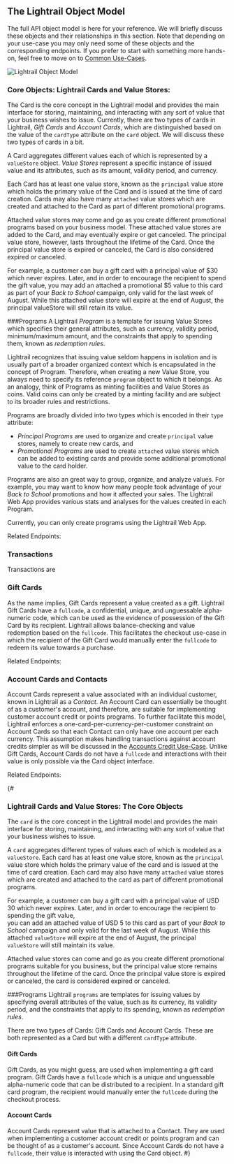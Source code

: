 <a name="object-model-anchor"></a>
## The Lightrail Object Model
The full API object model is here for your reference. We will briefly discuss these objects and their relationships in this section. Note that depending on your use-case you may only need some of these objects and the corresponding endpoints. If you prefer to start with something more hands-on, feel free to move on to [Common Use-Cases](#use-cases-anchor).   


![Lightrail Object Model](https://giftbit.github.io/Lightrail-API-Docs/assets/lightrail-objects.svg)

### Core Objects: Lightrail Cards and Value Stores: 

The Card is the core concept in the Lightrail model and provides the main interface for storing, maintaining, and interacting with any sort of value that your business wishes to issue. Currently, there are two types of cards in Lightrail, _Gift Cards_ and _Account Cards_, which are distinguished based on the value of the `cardType` attribute on the `card` object. We will discuss these two types of cards in a bit.

A Card aggregates different values each of which is represented by a `valueStore` object. _Value Stores_ represent a specific instance of issued value and its attributes, such as its amount, validity period, and currency.

Each Card has at least one value store, known as the `principal` value store which holds the primary value of the Card and is issued at the time of card creation. Cards may also have many `attached` value stores which are created and attached to the Card as part of different promotional programs. 

Attached value stores may come and go as you create different promotional programs based on your business model. These attached value stores are added to the Card, and may eventually expire or get canceled. The principal value store, however, lasts throughout the lifetime of the Card. Once the principal value store is expired or canceled, the Card is also considered expired or canceled.

For example, a customer can buy a gift card with a principal value of $30 which never expires. Later, and in order to encourage the recipient to spend the gift value,  you may add an attached a promotional $5 value to this card as part of your _Back to School_ campaign, only valid for the last week of August. While this attached value store will expire at the end of August, the principal valueStore will still retain its value.


###Programs
A Lightrail _Program_ is a template for issuing Value Stores which specifies their general attributes, such as currency, validity period, minimum/maximum amount, and the constraints that apply to spending them, known as _redemption rules_. 

Lightrail recognizes that issuing value seldom happens in isolation and is usually part of a broader organized context which is encapsulated in the concept of Program. Therefore, when creating a new Value Store, you always need to specify its reference  `program` object to which it belongs. As an analogy, think of Programs as minting facilities and Value Stores as coins. Valid coins can only be created by a minting facility and are subject to its broader rules and restrictions.

Programs are broadly divided into two types which is encoded in their `type` attribute: 

- _Principal Programs_ are used to organize and create  `principal` value stores, namely to create new cards, and
- _Promotional Programs_ are used to create `attached` value stores which can be added to existing cards and provide some additional promotional value to the card holder.

Programs are also an great way to group, organize, and analyze values. For example, you may want to know how many people took advantage of your _Back to School_ promotions and how it affected your sales. The Lightrail Web App provides various stats and analyses for the values created in each Program. 

Currently, you can only create programs using the Lightrail Web App.

Related Endpoints:

### Transactions

Transactions are 

### Gift Cards 

As the name implies, Gift Cards represent a value created as a gift. Lightrail Gift Cards have a `fullcode`,  a confidential, unique, and unguessable alpha-numeric code, which can be used as the evidence of possession of the Gift Card by its recipient. Lightrail allows balance-checking and value redemption based on the `fullcode`. This facilitates the checkout use-case in which the recipient of the Gift Card would manually enter the `fullcode` to redeem its value towards a purchase.

Related Endpoints:

### Account Cards and Contacts 
Account Cards represent a value associated with an individual customer, known in Lightrail as a _Contact_. An Account Card can essentially be thought of as a customer's account, and therefore, are suitable for implementing customer account credit or points programs. To further facilitate this model, Lightrail enforces a one-card-per-currency-per-customer constraint on Account Cards so that each Contact can only have one account per each currency. This assumption makes handling transactions against account credits simpler as will be discussed in the [Accounts Credit Use-Case](#use-cases-account-credits-anchor).
Unlike Gift Cards, Account Cards do not have a `fullcode` and interactions with their value is only possible via the Card object interface.

Related Endpoints:



{#

### Lightrail Cards and Value Stores: The Core Objects

The `card` is the core concept in the Lightrail model and provides the main interface for 
storing, maintaining, and interacting with any sort of value that your business wishes to issue.

A `card` aggregates different types of values each of which is modeled as a `valueStore`. 
Each card has at least one value store, known as the `principal` value store which holds the primary 
value of the card and is issued at the time of card creation. Each card may also have many `attached` value stores 
which are created and attached to the card as part of different promotional programs.

For example, a customer can buy a gift card with a principal value of USD 30 which never expires. 
Later, and in order to encourage the recipient to spending the gift value,  
you can add an attached value of USD 5 to this card as part of your _Back to School_ campaign and 
only valid for the last week of August. 
While this attached `valueStore` will expire at the end of August, the principal `valueStore`
will still maintain its value.   

Attached value stores can come and go as you create different promotional programs suitable 
for you business, but the principal value store remains throughout the lifetime of the card. 
Once the principal value store is expired or canceled, the card is considered expired or canceled.

###Programs
Lightrail `programs` are templates for issuing values by specifying overall attributes 
of the value, such as its currency, its validity period, and the constraints that apply to its spending, known as 
_redemption rules_.

There are two types of Cards: Gift Cards and Account Cards. 
These are both represented as a Card but with a different `cardType` attribute. 

#### Gift Cards

Gift Cards, as you might guess, are used when implementing a gift card program. Gift Cards have a `fullcode` which is a unique and unguessable alpha-numeric code that can be distributed to a recipient. 
In a standard gift card program, the recipient would manually enter the `fullcode` during the checkout process.

#### Account Cards

Account Cards represent value that is attached to a Contact. 
They are used when implementing a customer account credit or points program and can be thought of as a customer's account.
Since Account Cards do not have a `fullcode`, their value is interacted with using the Card object. 
#}